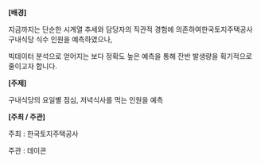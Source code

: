 **[배경]**



지금까지는 단순한 시계열 추세와 담당자의 직관적 경험에 의존하여한국토지주택공사 구내식당 식수 인원을 예측하였으나,



빅데이터 분석으로 얻어지는 보다 정확도 높은 예측을 통해 잔반 발생량을 획기적으로 줄이고자 합니다.





**[주제]**



구내식당의 요일별 점심, 저녁식사를 먹는 인원을 예측





**[주최 / 주관]**



﻿﻿주최 : ﻿﻿﻿﻿﻿﻿﻿﻿﻿﻿﻿﻿﻿﻿﻿﻿﻿﻿﻿﻿﻿﻿﻿﻿한국토지주택공사



주관 : 데이콘